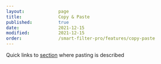 ```yaml
---
layout:             page
title:              Copy & Paste
published:          true
date:               2021-12-15
modified:           2021-12-15
order:              /smart-filter-pro/features/copy-paste
---
```

<todo>Quick links to [section](split-pasted-text) where pasting is described</todo>